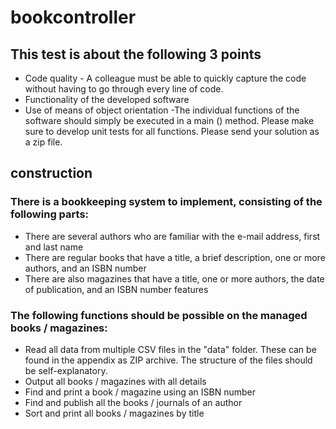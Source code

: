 # bookcontroller

## This test is about the following 3 points

- Code quality - A colleague must be able to quickly capture the code without having to go through every line of code.
- Functionality of the developed software
- Use of means of object orientation
-The individual functions of the software should simply be executed in a main () method. Please make sure to develop unit tests for all functions.
Please send your solution as a zip file.

## construction

### There is a bookkeeping system to implement, consisting of the following parts:
- There are several authors who are familiar with the e-mail address, first and last name
- There are regular books that have a title, a brief description, one or more authors, and an ISBN number
- There are also magazines that have a title, one or more authors, the date of publication, and an ISBN number
features
### The following functions should be possible on the managed books / magazines:
- Read all data from multiple CSV files in the "data" folder. These can be found in the appendix as ZIP archive. The structure of the files should be self-explanatory.
- Output all books / magazines with all details
- Find and print a book / magazine using an ISBN number
- Find and publish all the books / journals of an author
- Sort and print all books / magazines by title
